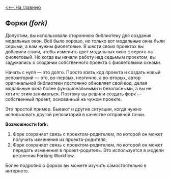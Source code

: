 [<<-- На главную](readme.md)

## Форки *(fork)*

Допустим, вы использовали стороннюю библиотеку для создания модальных окон. Всё было хорошо, но только вот модальные окна были серыми, а вам нужны фиолетовые. В шести своих проектах вы добавили стили, чтобы изменить цвет модальных окон с серого на фиолетовый. Но когда вы начали работу над седьмым проектом, вы задумались о создании собственного проекта с фиолетовыми окнами.

Начать с нуля — это долго. Просто взять код проекта и создать новый репозиторий — это, во-первых, неэтично, а во-вторых, автор оригинальной библиотеки постоянно обновляет свой код, делая модальные окна более функциональными и безопасными, а вы не хотите этим заниматься. Поэтому вы решили создать форк — собственный проект, основанный на чужом проекте.

Это простой пример. Бывают и другие ситуации, когда нужно использовать другой репозиторий в качестве отправной точки.

**Возможности fork:**
1. Форк сохраняет связь с проектом-родителем, по которой он может получить изменения из проекта-родителя;
2. Форк сохраняет связь с проектом-родителем, по которой он может передать изменения в проект-родитель. Это используется в модели ветвления Forking Workflow.

Более подробно о форках вы можете изучить самостоятельно в интернете.